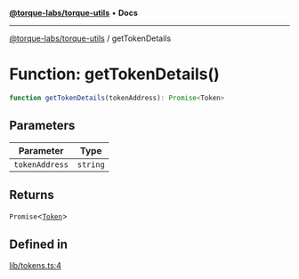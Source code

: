 [**@torque-labs/torque-utils**](../README.md) • **Docs**

***

[@torque-labs/torque-utils](../README.md) / getTokenDetails

# Function: getTokenDetails()

```ts
function getTokenDetails(tokenAddress): Promise<Token>
```

## Parameters

| Parameter | Type |
| ------ | ------ |
| `tokenAddress` | `string` |

## Returns

`Promise`\<[`Token`](../type-aliases/Token.md)\>

## Defined in

[lib/tokens.ts:4](https://github.com/torque-labs/torque-utils/blob/3bd29ca22f900f1cf2686f7f240bf82e15337207/lib/tokens.ts#L4)
